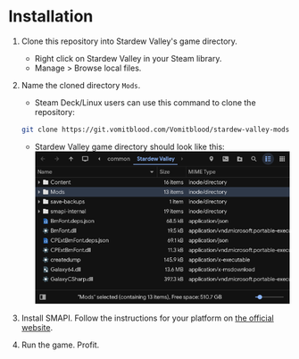 # Installation

1. Clone this repository into Stardew Valley's game directory.

   - Right click on Stardew Valley in your Steam library.
   - Manage > Browse local files.

2. Name the cloned directory `Mods`.

   - Steam Deck/Linux users can use this command to clone the repository:

   ```sh
   git clone https://git.vomitblood.com/Vomitblood/stardew-valley-mods.git Mods
   ```

   - Stardew Valley game directory should look like this:  
     ![screenshot](assets/screenshot.png)

3. Install SMAPI. Follow the instructions for your platform on [the official website](https://smapi.io/).
4. Run the game. Profit.
